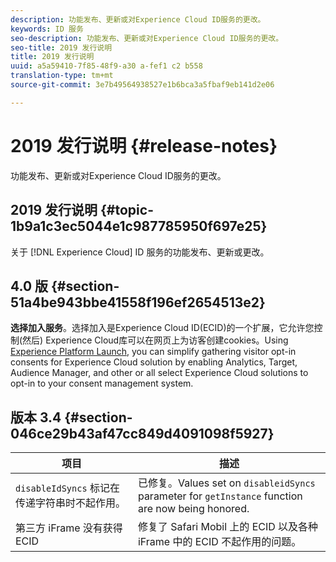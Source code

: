 ```yaml
---
description: 功能发布、更新或对Experience Cloud ID服务的更改。
keywords: ID 服务
seo-description: 功能发布、更新或对Experience Cloud ID服务的更改。
seo-title: 2019 发行说明
title: 2019 发行说明
uuid: a5a59410-7f85-48f9-a30 a-fef1 c2 b558
translation-type: tm+mt
source-git-commit: 3e7b49564938527e1b6bca3a5fbaf9eb141d2e06

---
```



# 2019 发行说明 {#release-notes}

功能发布、更新或对Experience Cloud ID服务的更改。

## 2019 发行说明 {#topic-1b9a1c3ec5044e1c987785950f697e25}

关于 [!DNL Experience Cloud] ID 服务的功能发布、更新或更改。

## 4.0 版 {#section-51a4be943bbe41558f196ef2654513e2}

**选择加入服务**。选择加入是Experience Cloud ID(ECID)的一个扩展，它允许您控制(然后) Experience Cloud库可以在网页上为访客创建cookies。Using [Experience Platform Launch](https://docs.adobelaunch.com/), you can simplify gathering visitor opt-in consents for Experience Cloud solution by enabling Analytics, Target, Audience Manager, and other or all select Experience Cloud solutions to opt-in to your consent management system.

## 版本 3.4 {#section-046ce29b43af47cc849d4091098f5927}

| 项目 | 描述 |
|---|---|
| `disableIdSyncs` 标记在传递字符串时不起作用。 | 已修复。Values set on `disableidSyncs` parameter for `getInstance` function are now being honored. |
| 第三方 iFrame 没有获得 ECID | 修复了 Safari Mobil 上的 ECID 以及各种 iFrame 中的 ECID 不起作用的问题。 |

